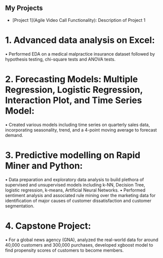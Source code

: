 ## My Projects

- [Project 1](Agile Video Call Functionality): Description of Project 1

# 1.	Advanced data analysis on Excel:
•	Performed EDA on a medical malpractice insurance dataset followed by hypothesis testing, chi-square tests and ANOVA tests.
# 2.	Forecasting Models: Multiple Regression, Logistic Regression, Interaction Plot, and Time Series Model:
•	Created various models including time series on quarterly sales data, incorporating seasonality, trend, and a 4-point moving average to forecast demand.
# 3.	Predictive modelling on Rapid Miner and Python:
•	Data preparation and exploratory data analysis to build plethora of supervised and unsupervised models including k-NN, Decision Tree, logistic regression, k-means, Artificial Neural Networks.
•	Performed sentiment analysis and associated rule mining over the marketing data for identification of major causes of customer dissatisfaction and customer segmentation. 
# 4.	Capstone Project: 
•	For a global news agency (GNA), analyzed the real-world data for around 40,000 customers and 300,000 purchases, developed xgboost model to find propensity scores of customers to become members.
